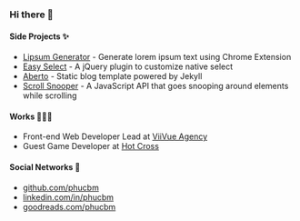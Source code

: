 ### Hi there 👋

#### Side Projects ✨

- [Lipsum Generator](https://chrome.google.com/webstore/detail/lipsum-generator/fepopmflofkppphpkfjdbmimglkeifna) - Generate lorem ipsum text using Chrome Extension
- [Easy Select](https://github.com/viivue/easy-select) - A jQuery plugin to customize native select
- [Aberto](https://github.com/phucbm/aberto) - Static blog template powered by Jekyll
- [Scroll Snooper](https://github.com/phucbm/scroll-snooper) - A JavaScript API that goes snooping around elements while scrolling

#### Works 🧑🏻‍💻

- Front-end Web Developer Lead at [ViiVue Agency](https://viivue.com)
- Guest Game Developer at [Hot Cross](https://hotcross.com/)

#### Social Networks 👀

- [github.com/phucbm](https://github.com/phucbm)
- [linkedin.com/in/phucbm](https://www.linkedin.com/in/phucbm/)
- [goodreads.com/phucbm](https://www.goodreads.com/phucbm)
